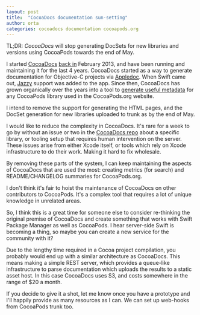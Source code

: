 ```yaml
---
layout: post
title:  "CocoaDocs documentation sun-setting"
author: orta
categories: cocoadocs documentation cocoapods.org
---
```


TL;DR: _CocoaDocs_ will stop generating DocSets for new libraries and versions using CocoaPods towards the end of May.

I started [CocoaDocs][cd] [back in][cd_tweet] February 2013, and have been running and maintaining it for the last 4 years. CocoaDocs started as a way to generate documentation for Objective-C projects via [Appledoc][appledoc]. When Swift came out, [Jazzy][jazzy] support was added to the app. Since then, CocoaDocs has grown organically over the years into a tool to [generate useful metadata][cd_post] for any CocoaPods library used in the CocoaPods.org website.

I intend to remove the support for generating the HTML pages, and the DocSet generation for new libraries uploaded to trunk as by the end of May.

<!-- more -->

I would like to reduce the complexity in CocoaDocs. It's rare for a week to go by without an issue or two in the [CocoaDocs repo][cd_repo] about a specific library, or tooling setup that requires human intervention on the server. These issues arise from either Xcode itself, or tools which rely on Xcode infrastructure to do their work. Making it hard to fix wholesale.

By removing these parts of the system, I can keep maintaining the aspects of CocoaDocs that are used the most: creating metrics (for search) and README/CHANGELOG summaries for CocoaPods.org.

I don't think it's fair to hoist the maintenance of CocoaDocs on other contributors to CocoaPods. It's a complex tool that requires a lot of unique knowledge in unrelated areas.

So, I think this is a great time for someone else to consider re-thinking the original premise of CocoaDocs and create something that works with Swift Package Manager as well as CocoaPods. I hear server-side Swift is becoming a thing, so maybe you can create a new service for the community with it?

Due to the lengthy time required in a Cocoa project compilation, you probably would end up with a similar architecture as CocoaDocs. This means making a simple REST server, which provides a queue-like infrastructure to parse documentation which uploads the results to a static asset host. In this case CocoaDocs uses S3, and costs somewhere in the range of $20 a month.

If you decide to give it a shot, let me know once you have a prototype and I'll happily provide as many resources as I can. We can set up web-hooks from CocoaPods trunk too.

[cd]: http://cocoadocs.org/
[cd_tweet]: https://twitter.com/orta/status/318481722129907712
[appledoc]: https://github.com/tomaz/appledoc
[cd_post]: http://blog.cocoapods.org/CocoaPods.org-Take-Two/
[jazzy]: https://github.com/realm/jazzy
[cd_repo]: https://github.com/CocoaPods/cocoadocs.org/
